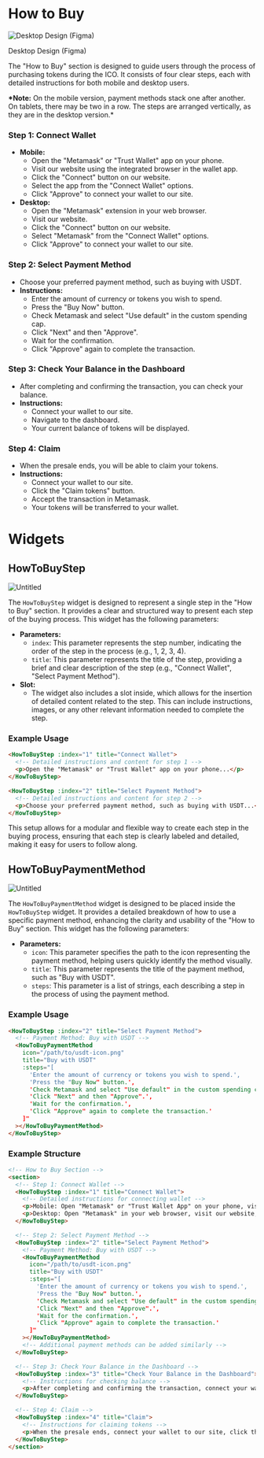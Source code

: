 # How to Buy

![Desktop Design (Figma)](Untitled%2012.png)

Desktop Design (Figma)

The "How to Buy" section is designed to guide users through the process of purchasing tokens during the ICO. It consists of four clear steps, each with detailed instructions for both mobile and desktop users.

**\*Note:** On the mobile version, payment methods stack one after another. On tablets, there may be two in a row. The steps are arranged vertically, as they are in the desktop version.\*

### **Step 1: Connect Wallet**

- **Mobile:**
  - Open the "Metamask" or "Trust Wallet" app on your phone.
  - Visit our website using the integrated browser in the wallet app.
  - Click the "Connect" button on our website.
  - Select the app from the "Connect Wallet" options.
  - Click "Approve" to connect your wallet to our site.
- **Desktop:**
  - Open the "Metamask" extension in your web browser.
  - Visit our website.
  - Click the "Connect" button on our website.
  - Select "Metamask" from the "Connect Wallet" options.
  - Click "Approve" to connect your wallet to our site.

### **Step 2: Select Payment Method**

- Choose your preferred payment method, such as buying with USDT.
- **Instructions:**
  - Enter the amount of currency or tokens you wish to spend.
  - Press the "Buy Now" button.
  - Check Metamask and select "Use default" in the custom spending cap.
  - Click "Next" and then "Approve".
  - Wait for the confirmation.
  - Click "Approve" again to complete the transaction.

### **Step 3: Check Your Balance in the Dashboard**

- After completing and confirming the transaction, you can check your balance.
- **Instructions:**
  - Connect your wallet to our site.
  - Navigate to the dashboard.
  - Your current balance of tokens will be displayed.

### **Step 4: Claim**

- When the presale ends, you will be able to claim your tokens.
- **Instructions:**
  - Connect your wallet to our site.
  - Click the "Claim tokens" button.
  - Accept the transaction in Metamask.
  - Your tokens will be transferred to your wallet.

# Widgets

## HowToBuyStep

![Untitled](Untitled%2013.png)

The `HowToBuyStep` widget is designed to represent a single step in the "How to Buy" section. It provides a clear and structured way to present each step of the buying process. This widget has the following parameters:

- **Parameters:**
  - `index`: This parameter represents the step number, indicating the order of the step in the process (e.g., 1, 2, 3, 4).
  - `title`: This parameter represents the title of the step, providing a brief and clear description of the step (e.g., "Connect Wallet", "Select Payment Method").
- **Slot:**
  - The widget also includes a slot inside, which allows for the insertion of detailed content related to the step. This can include instructions, images, or any other relevant information needed to complete the step.

### Example Usage

```html
<HowToBuyStep :index="1" title="Connect Wallet">
  <!-- Detailed instructions and content for step 1 -->
  <p>Open the "Metamask" or "Trust Wallet" app on your phone...</p>
</HowToBuyStep>

<HowToBuyStep :index="2" title="Select Payment Method">
  <!-- Detailed instructions and content for step 2 -->
  <p>Choose your preferred payment method, such as buying with USDT...</p>
</HowToBuyStep>
```

This setup allows for a modular and flexible way to create each step in the buying process, ensuring that each step is clearly labeled and detailed, making it easy for users to follow along.

## HowToBuyPaymentMethod

![Untitled](Untitled%2014.png)

The `HowToBuyPaymentMethod` widget is designed to be placed inside the `HowToBuyStep` widget. It provides a detailed breakdown of how to use a specific payment method, enhancing the clarity and usability of the "How to Buy" section. This widget has the following parameters:

- **Parameters:**
  - `icon`: This parameter specifies the path to the icon representing the payment method, helping users quickly identify the method visually.
  - `title`: This parameter represents the title of the payment method, such as "Buy with USDT".
  - `steps`: This parameter is a list of strings, each describing a step in the process of using the payment method.

### Example Usage

```html
<HowToBuyStep :index="2" title="Select Payment Method">
  <!-- Payment Method: Buy with USDT -->
  <HowToBuyPaymentMethod
    icon="/path/to/usdt-icon.png"
    title="Buy with USDT"
    :steps="[
      'Enter the amount of currency or tokens you wish to spend.',
      'Press the "Buy Now" button.',
      'Check Metamask and select "Use default" in the custom spending cap.',
      'Click "Next" and then "Approve".',
      'Wait for the confirmation.',
      'Click "Approve" again to complete the transaction.'
    ]"
  ></HowToBuyPaymentMethod>
</HowToBuyStep>

```

### Example Structure

```html
<!-- How to Buy Section -->
<section>
  <!-- Step 1: Connect Wallet -->
  <HowToBuyStep :index="1" title="Connect Wallet">
    <!-- Detailed instructions for connecting wallet -->
    <p>Mobile: Open "Metamask" or "Trust Wallet App" on your phone, visit our website using the integrated browser and click connect. Select the app from "Connect Wallet" and click "Approve".</p>
    <p>Desktop: Open "Metamask" in your web browser, visit our website, click connect, select the app from "Connect Wallet", and click "Approve".</p>
  </HowToBuyStep>

  <!-- Step 2: Select Payment Method -->
  <HowToBuyStep :index="2" title="Select Payment Method">
    <!-- Payment Method: Buy with USDT -->
    <HowToBuyPaymentMethod
      icon="/path/to/usdt-icon.png"
      title="Buy with USDT"
      :steps="[
        'Enter the amount of currency or tokens you wish to spend.',
        'Press the "Buy Now" button.',
        'Check Metamask and select "Use default" in the custom spending cap.',
        'Click "Next" and then "Approve".',
        'Wait for the confirmation.',
        'Click "Approve" again to complete the transaction.'
      ]"
    ></HowToBuyPaymentMethod>
    <!-- Additional payment methods can be added similarly -->
  </HowToBuyStep>

  <!-- Step 3: Check Your Balance in the Dashboard -->
  <HowToBuyStep :index="3" title="Check Your Balance in the Dashboard">
    <!-- Instructions for checking balance -->
    <p>After completing and confirming the transaction, connect your wallet to our site, navigate to the dashboard, and your current balance of tokens will be displayed.</p>
  </HowToBuyStep>

  <!-- Step 4: Claim -->
  <HowToBuyStep :index="4" title="Claim">
    <!-- Instructions for claiming tokens -->
    <p>When the presale ends, connect your wallet to our site, click the "Claim tokens" button, and accept the transaction in Metamask. Your tokens will be transferred to your wallet.</p>
  </HowToBuyStep>
</section>

```

